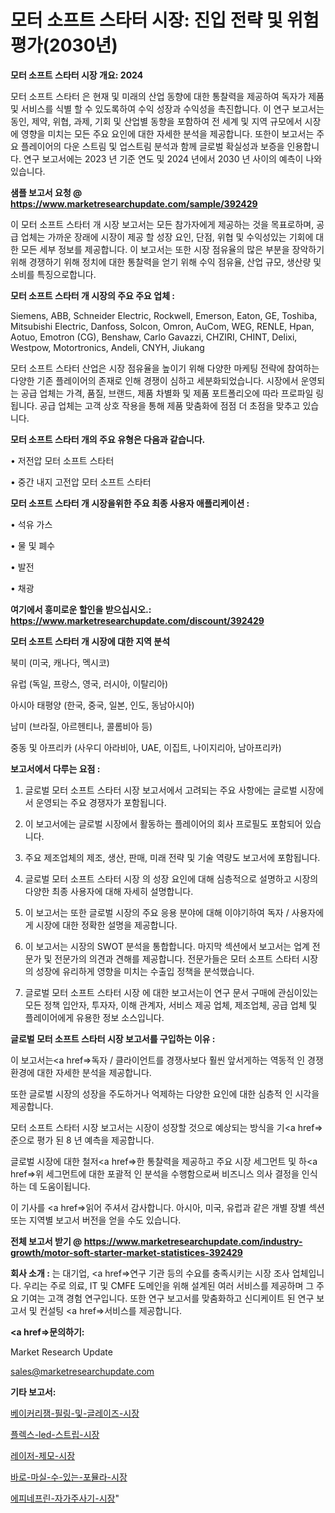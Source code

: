 # 모터 소프트 스타터 시장: 진입 전략 및 위험 평가(2030년)

<strong>모터 소프트 스타터 시장 개요: 2024</strong>

모터 소프트 스타터 은 현재 및 미래의 산업 동향에 대한 통찰력을 제공하여 독자가 제품 및 서비스를 식별 할 수 있도록하여 수익 성장과 수익성을 촉진합니다. 이 연구 보고서는 동인, 제약, 위협, 과제, 기회 및 산업별 동향을 포함하여 전 세계 및 지역 규모에서 시장에 영향을 미치는 모든 주요 요인에 대한 자세한 분석을 제공합니다. 또한이 보고서는 주요 플레이어의 다운 스트림 및 업스트림 분석과 함께 글로벌 확실성과 보증을 인용합니다. 연구 보고서에는 2023 년 기준 연도 및 2024 년에서 2030 년 사이의 예측이 나와 있습니다.



<strong>샘플 보고서 요청 @ <a href=https://www.marketresearchupdate.com/sample/392429>https://www.marketresearchupdate.com/sample/392429</a></strong>

이 모터 소프트 스타터 개 시장 보고서는 모든 참가자에게 제공하는 것을 목표로하며, 공급 업체는 가까운 장래에 시장이 제공 할 성장 요인, 단점, 위협 및 수익성있는 기회에 대한 모든 세부 정보를 제공합니다. 이 보고서는 또한 시장 점유율의 많은 부분을 장악하기 위해 경쟁하기 위해 정치에 대한 통찰력을 얻기 위해 수익 점유율, 산업 규모, 생산량 및 소비를 특징으로합니다.



<strong>모터 소프트 스타터 개 시장의 주요 주요 업체 :</strong>

Siemens, ABB, Schneider Electric, Rockwell, Emerson, Eaton, GE, Toshiba, Mitsubishi Electric, Danfoss, Solcon, Omron, AuCom, WEG, RENLE, Hpan, Aotuo, Emotron (CG), Benshaw, Carlo Gavazzi, CHZIRI, CHINT, Delixi, Westpow, Motortronics, Andeli, CNYH, Jiukang

모터 소프트 스타터 산업은 시장 점유율을 높이기 위해 다양한 마케팅 전략에 참여하는 다양한 기존 플레이어의 존재로 인해 경쟁이 심하고 세분화되었습니다. 시장에서 운영되는 공급 업체는 가격, 품질, 브랜드, 제품 차별화 및 제품 포트폴리오에 따라 프로파일 링됩니다. 공급 업체는 고객 상호 작용을 통해 제품 맞춤화에 점점 더 초점을 맞추고 있습니다.



<strong>모터 소프트 스타터 개의 주요 유형은 다음과 같습니다.</strong>

• 저전압 모터 소프트 스타터

• 중간 내지 고전압 모터 소프트 스타터



<strong>모터 소프트 스타터 개 시장을위한 주요 최종 사용자 애플리케이션 :</strong>

• 석유 가스

• 물 및 폐수

• 발전

• 채광



<strong>여기에서 흥미로운 할인을 받으십시오.: <a href=https://www.marketresearchupdate.com/discount/392429>https://www.marketresearchupdate.com/discount/392429</a></strong>



<strong>모터 소프트 스타터 개 시장에 대한 지역 분석</strong>

북미 (미국, 캐나다, 멕시코)

유럽 (독일, 프랑스, 영국, 러시아, 이탈리아)

아시아 태평양 (한국, 중국, 일본, 인도, 동남아시아)

남미 (브라질, 아르헨티나, 콜롬비아 등)

중동 및 아프리카 (사우디 아라비아, UAE, 이집트, 나이지리아, 남아프리카)



<strong>보고서에서 다루는 요점 :</strong>

1. 글로벌 모터 소프트 스타터 시장 보고서에서 고려되는 주요 사항에는 글로벌 시장에서 운영되는 주요 경쟁자가 포함됩니다.

2. 이 보고서에는 글로벌 시장에서 활동하는 플레이어의 회사 프로필도 포함되어 있습니다.

3. 주요 제조업체의 제조, 생산, 판매, 미래 전략 및 기술 역량도 보고서에 포함됩니다.

4. 글로벌 모터 소프트 스타터 시장 의 성장 요인에 대해 심층적으로 설명하고 시장의 다양한 최종 사용자에 대해 자세히 설명합니다.

5. 이 보고서는 또한 글로벌 시장의 주요 응용 분야에 대해 이야기하여 독자 / 사용자에게 시장에 대한 정확한 설명을 제공합니다.

6. 이 보고서는 시장의 SWOT 분석을 통합합니다. 마지막 섹션에서 보고서는 업계 전문가 및 전문가의 의견과 견해를 제공합니다. 전문가들은 모터 소프트 스타터 시장의 성장에 유리하게 영향을 미치는 수출입 정책을 분석했습니다.

7. 글로벌 모터 소프트 스타터 시장 에 대한 보고서는이 연구 문서 구매에 관심이있는 모든 정책 입안자, 투자자, 이해 관계자, 서비스 제공 업체, 제조업체, 공급 업체 및 플레이어에게 유용한 정보 소스입니다.



<strong>글로벌 모터 소프트 스타터 시장 보고서를 구입하는 이유 :</strong>

이 보고서는<a href=>독자 / 클</a>라이언트를 경쟁사보다 훨씬 앞서게하는 역동적 인 경쟁 환경에 대한 자세한 분석을 제공합니다.

또한 글로벌 시장의 성장을 주도하거나 억제하는 다양한 요인에 대한 심층적 인 시각을 제공합니다.

모터 소프트 스타터 시장 보고서는 시장이 성장할 것으로 예상되는 방식을 기<a href=>준으로</a> 평가 된 8 년 예측을 제공합니다.

글로벌 시장에 대한 철저<a href=>한 통찰력</a>을 제공하고 주요 시장 세그먼트 및 하<a href=>위 세그</a>먼트에 대한 포괄적 인 분석을 수행함으로써 비즈니스 의사 결정을 인식하는 데 도움이됩니다.

이 기사를 <a href=>읽어 주</a>셔서 감사합니다. 아시아, 미국, 유럽과 같은 개별 장별 섹션 또는 지역별 보고서 버전을 얻을 수도 있습니다.



<strong>전체 보고서 받기 @ <a href=https://www.marketresearchupdate.com/industry-growth/motor-soft-starter-market-statistices-392429>https://www.marketresearchupdate.com/industry-growth/motor-soft-starter-market-statistices-392429</a></strong>



<strong>회사 소개 :</strong>
는 대기업, <a href=>연구 기</a>관 등의 수요를 충족시키는 시장 조사 업체입니다. 우리는 주로 의료, IT 및 CMFE 도메인을 위해 설계된 여러 서비스를 제공하며 그 주요 기여는 고객 경험 연구입니다. 또한 연구 보고서를 맞춤화하고 신디케이트 된 연구 보고서 및 컨설팅 <a href=>서비</a>스를 제공합니다.



<strong><a href=>문의하기:</a></strong>

Market Research Update

sales@marketresearchupdate.com



<strong>기타 보고서:</strong>

<a href=https://www.linkedin.com/pulse/베이커리잼-필링-및-글레이즈-시장-동향-성장-전망-consumer-connection-chronicles-24-/>베이커리잼-필링-및-글레이즈-시장</a>

<a href=https://www.linkedin.com/pulse/플렉스-led-스트립-시장-세분화-연구-및-목표-고객2029년-obg7f/>플렉스-led-스트립-시장</a>

<a href=https://www.linkedin.com/pulse/레이저-제모-시장-진입-전략-및-위험-평가2029년-survey-savvy-insights-360-analysis-s6zof/>레이저-제모-시장</a>

<a href=https://www.linkedin.com/pulse/바로-마실-수-있는-포뮬라-시장-현재-및-미래-성장-2030-market-matrix-musings-analysis-jmuxf/>바로-마실-수-있는-포뮬라-시장</a>

<a href=https://www.linkedin.com/pulse/에피네프린-자가주사기-시장-진입-전략-및-위험-평가2030년-survey-spotlight-pro-24-analysis-zrepf/>에피네프린-자가주사기-시장</a>"
